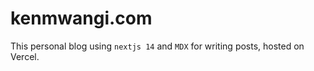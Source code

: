# kenmwangi.com

This personal blog using `nextjs 14` and `MDX` for writing posts, hosted on Vercel.
